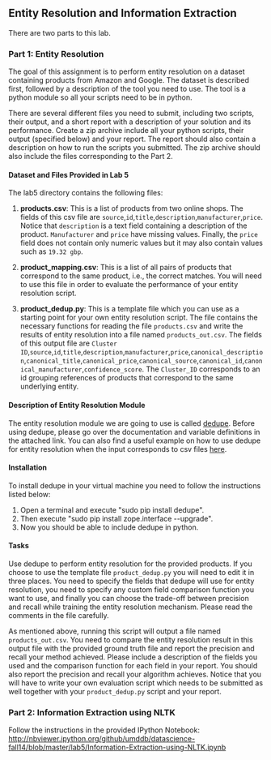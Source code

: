 ## Entity Resolution and Information Extraction

There are two parts to this lab.

### Part 1: Entity Resolution

The goal of this assignment is to perform entity resolution on a dataset containing products from Amazon and Google. The dataset is described first, followed
by a description of the tool you need to use. The tool is a python module so all your scripts need to be in python. 

There are several different files you need to submit, including two scripts, their output, and a short report with a description of your solution and
its performance. Create a zip archive include all your python scripts, their output (specified below) and your report. The report should also contain
a description on how to run the scripts you submitted.  The zip archive should also include the files corresponding to the Part 2.

#### Dataset and Files Provided in Lab 5

The lab5 directory contains the following files:

1. **products.csv**: This is a list of products from two online shops. The fields of this csv file are
`source`,`id`,`title`,`description`,`manufacturer`,`price`. Notice that `description` is a text field containing a description of the product.
`Manufacturer` and `price` have missing values. Finally, the `price` field does not contain only numeric values but it may also contain values such as
`19.32 gbp`. 

2. **product_mapping.csv**: This is a list of all pairs of products that correspond to the same product, i.e., the correct matches. You will need to use this file in order to evaluate the performance of your entity resolution script.

3. **product_dedup.py**: This is a template file which you can use as a starting point for your own entity resolution script. The file contains the
necessary functions for reading the file `products.csv` and write the results of entity resolution into a file named `products_out.csv`. The fields of
this output file are `Cluster
ID`,`source`,`id`,`title`,`description`,`manufacturer`,`price`,`canonical_description`,`canonical_title`,`canonical_price`,`canonical_source`,`canonical_id`,`canonical_manufacturer`,`confidence_score`.
The `Cluster_ID` corresponds to an id grouping references of products that correspond to the same underlying entity. 


#### Description of Entity Resolution Module

The entity resolution module we are going to use is called [dedupe](http://dedupe.readthedocs.org/en/latest/). Before using dedupe, please go over the documentation and variable definitions in the attached link. You can also find a useful example on how to use dedupe for entity resolution when the input corresponds to csv files [here](https://github.com/datamade/csvdedupe). 

#### Installation 

To install dedupe in your virtual machine you need to follow the instructions listed below:

1. Open a terminal and execute "sudo pip install dedupe". 
2. Then execute "sudo pip install zope.interface --upgrade".
3. Now you should be able to include dedupe in python.

#### Tasks

Use dedupe to perform entity resolution for the provided products. If you choose to use the template file `product_dedup.py` you will need to edit it in three places. You need to specify the fields that dedupe will use for entity resolution, you need to specify any custom field comparison function you want to use, and finally you can choose the trade-off between precision and recall while training the entity resolution mechanism. Please read the comments in the file carefully. 

As mentioned above, running this script will output a file named `products_out.csv`. You need to compare the entity resolution result in this output
file with the provided ground truth file and report the precision and recall your method achieved. Please include a description of the fields you used
and the comparison function for each field in your report. You should also report the precision and recall your algorithm achieves. Notice that you
will have to write your own evaluation script which needs to be submitted as well together with your `product_dedup.py` script and your report.


### Part 2: Information Extraction using NLTK 

Follow the instructions in the provided IPython Notebook: 
http://nbviewer.ipython.org/github/umddb/datascience-fall14/blob/master/lab5/Information-Extraction-using-NLTK.ipynb
